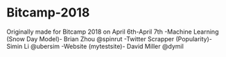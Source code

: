 # Bitcamp-2018

Originally made for Bitcamp 2018 on April 6th-April 7th
-Machine Learning (Snow Day Model)- Brian Zhou @spinrut
-Twitter Scrapper (Popularity)- Simin Li @ubersim
-Website (mytestsite)- David Miller @dymil
